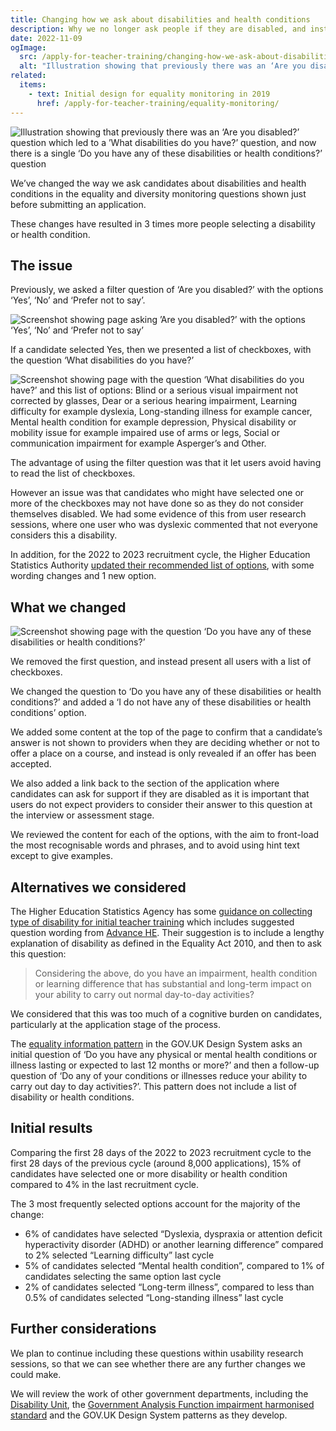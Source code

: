 ```yaml
---
title: Changing how we ask about disabilities and health conditions
description: Why we no longer ask people if they are disabled, and instead show everyone a list of disabilities and health conditions.
date: 2022-11-09
ogImage:
  src: /apply-for-teacher-training/changing-how-we-ask-about-disabilities-and-health-conditions/disability-question-changes.png
  alt: "Illustration showing that previously there was an ‘Are you disabled?’ question which led to a ‘What disabilities do you have?’ question, and now there is a single ‘Do you have any of these disabilities or health conditions?’ question"
related:
  items:
    - text: Initial design for equality monitoring in 2019
      href: /apply-for-teacher-training/equality-monitoring/
---
```


![Illustration showing that previously there was an ‘Are you disabled?’ question which led to a ’What disabilities do you have?’ question, and now there is a single ‘Do you have any of these disabilities or health conditions?’ question](disability-question-changes.png)

We’ve changed the way we ask candidates about disabilities and health conditions in the equality and diversity monitoring questions shown just before submitting an application.

These changes have resulted in 3 times more people selecting a disability or health condition.

## The issue

Previously, we asked a filter question of ‘Are you disabled?’ with the options ‘Yes’, ‘No’ and ‘Prefer not to say’.

![Screenshot showing page asking ’Are you disabled?’ with the options ‘Yes’, ‘No’ and ‘Prefer not to say’](are-you-disabled.png "Previous design for filter question")

If a candidate selected Yes, then we presented a list of checkboxes, with the question ‘What disabilities do you have?’

![Screenshot showing page with the question ‘What disabilities do you have?’ and this list of options: Blind or a serious visual impairment not corrected by glasses, Dear or a serious hearing impairment, Learning difficulty for example dyslexia, Long-standing illness for example cancer, Mental health condition for example depression, Physical disability or mobility issue for example impaired use of arms or legs, Social or communication impairment for example Asperger’s and Other.](disabilities-before.png "Previous design for disabilities question")

The advantage of using the filter question was that it let users avoid having to read the list of checkboxes.

However an issue was that candidates who might have selected one or more of the checkboxes may not have done so as they do not consider themselves disabled. We had some evidence of this from user research sessions, where one user who was dyslexic commented that not everyone considers this a disability.

In addition, for the 2022 to 2023 recruitment cycle, the Higher Education Statistics Authority [updated their recommended list of options](https://www.hesa.ac.uk/collection/c22053/revision_history), with some wording changes and 1 new option.

## What we changed

![Screenshot showing page with the question ‘Do you have any of these disabilities or health conditions?’](disabilities-and-health-conditions.png "Updated design for disabilities or health conditions question")

We removed the first question, and instead present all users with a list of checkboxes.

We changed the question to ‘Do you have any of these disabilities or health conditions?’ and added a ‘I do not have any of these disabilities or health conditions’ option.

We added some content at the top of the page to confirm that a candidate’s answer is not shown to providers when they are deciding whether or not to offer a place on a course, and instead is only revealed if an offer has been accepted.

We also added a link back to the section of the application where candidates can ask for support if they are disabled as it is important that users do not expect providers to consider their answer to this question at the interview or assessment stage.

We reviewed the content for each of the options, with the aim to front-load the most recognisable words and phrases, and to avoid using hint text except to give examples.

## Alternatives we considered

The Higher Education Statistics Agency has some [guidance on collecting type of disability for initial teacher training](https://www.hesa.ac.uk/collection/c22053/e/disable) which includes suggested question wording from [Advance HE](https://www.advance-he.ac.uk). Their suggestion is to include a lengthy explanation of disability as defined in the Equality Act 2010, and then to ask this question:

> Considering the above, do you have an impairment, health condition or learning difference that has substantial and long-term impact on your ability to carry out normal day-to-day activities?

We considered that this was too much of a cognitive burden on candidates, particularly at the application stage of the process.

The [equality information pattern](https://design-system.service.gov.uk/patterns/equality-information/) in the GOV.UK Design System asks an initial question of ‘Do you have any physical or mental health conditions or illness lasting or expected to last 12 months or more?’ and then a follow-up question of ‘Do any of your conditions or illnesses reduce your ability to carry out day to day activities?’. This pattern does not include a list of disability or health conditions.

## Initial results

Comparing the first 28 days of the 2022 to 2023 recruitment cycle to the first 28 days of the previous cycle (around 8,000 applications), 15% of candidates have selected one or more disability or health condition compared to 4% in the last recruitment cycle.

The 3 most frequently selected options account for the majority of the change:

- 6% of candidates have selected “Dyslexia, dyspraxia or attention deficit hyperactivity disorder (ADHD) or another learning difference” compared to 2% selected “Learning difficulty” last cycle
- 5% of candidates selected “Mental health condition”, compared to 1% of candidates selecting the same option last cycle
- 2% of candidates selected “Long-term illness”, compared to less than 0.5% of candidates selected “Long-standing illness” last cycle

## Further considerations

We plan to continue including these questions within usability research sessions, so that we can see whether there are any further changes we could make.

We will review the work of other government departments, including the [Disability Unit](https://www.gov.uk/government/organisations/disability-unit), the [Government Analysis Function impairment harmonised standard](https://analysisfunction.civilservice.gov.uk/policy-store/impairment/) and the GOV.UK Design System patterns as they develop.

